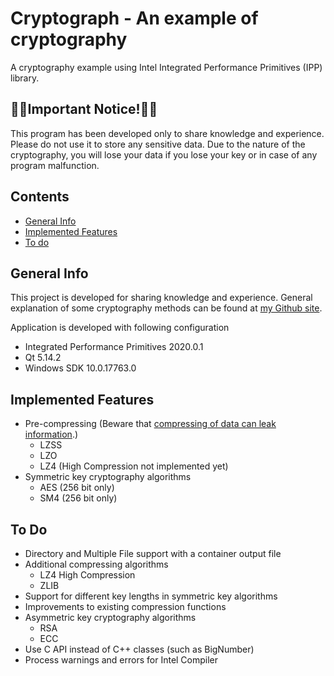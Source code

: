 # Cryptograph - An example of cryptography
 
 A cryptography example using Intel Integrated Performance Primitives (IPP) library.

## &#x1F53B;&#x1F53B;Important Notice!&#x1F53B;&#x1F53B;

This program has been developed only to share knowledge and experience. Please do not use it to store any sensitive data. Due to the nature of the cryptography, you will lose your data if you lose your key or in case of any program malfunction.
 
## Contents

* [General Info](#general-info)
* [Implemented Features](#implemented-features)
* [To do](#to-do)

## General Info

This project is developed for sharing knowledge and experience. General explanation of some cryptography methods can be found at [my Github site](https://egecetin.github.io/Projects/crypto.html).

Application is developed with following configuration

* Integrated Performance Primitives 2020.0.1
* Qt 5.14.2
* Windows SDK 10.0.17763.0

## Implemented Features

* Pre-compressing (Beware that [compressing of data can leak information](https://crypto.stackexchange.com/questions/29972/is-there-an-existing-cryptography-algorithm-method-that-both-encrypts-and-comp/29974#29974).)
  - LZSS
  - LZO
  - LZ4 (High Compression not implemented yet)
* Symmetric key cryptography algorithms
  - AES (256 bit only)
  - SM4 (256 bit only)
  
## To Do

* Directory and Multiple File support with a container output file
* Additional compressing algorithms
  - LZ4 High Compression
  - ZLIB
* Support for different key lengths in symmetric key algorithms
* Improvements to existing compression functions
* Asymmetric key cryptography algorithms
  - RSA
  - ECC
* Use C API instead of C++ classes (such as BigNumber)
* Process warnings and errors for Intel Compiler

